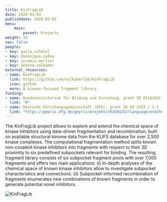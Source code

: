 ```yaml
---
title: KinFragLib
date: 2020-03-03
publishdate: 2020-03-03
menu:
    main:
        parent: Projects
weight: 10
nav: false
people:
- key: paula.schmiel
- key: dominique.sydow
- key: jeremie.mortier
- key: andrea.volkamer
external_resources:
- name: KinFragLib
  link: https://github.com/volkamerlab/KinFragLib
  icon: github
  more: A kinase-focused fragment library
funding:
- name: Bundesministerium für Bildung und Forschung, grant ID 031A262C
  link: "#"
- name: Deutsche Forschungsgemeinschaft (DFG), grant ID VO 2353 / 1-1
  link: "https://gepris.dfg.de/gepris/projekt/391684253?language=en&the="
---
```


The KinFragLib project allows to explore and extend the chemical space of kinase inhibitors using
data-driven fragmentation and recombination, built on available structural kinome data from the KLIFS database
for over 2,500 kinase complexes. The computational fragmentation method splits known non-covalent
kinase inhibitors into fragments with respect to their 3D proximity to six predefined subpockets relevant for binding.
The resulting fragment library consists of six subpocket fragment pools with over 7,000 fragments and
offers two main applications:
(i) In-depth analyses of the chemical space of known kinase inhibitors allow to investigate
subpocket characteristics and connections.
(ii) Subpocket-informed recombination of fragments enumerates new combinations of known fragments
in order to generate potential novel inhibitors.


<span class="image object">
    <img src="/images/research/kinfraglib.png" alt="KinFragLib" />
</span>
